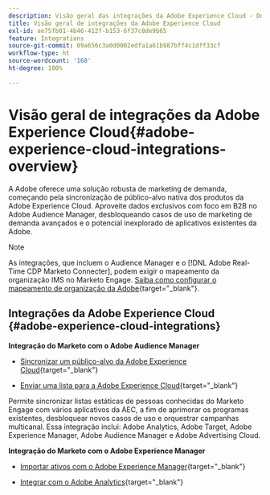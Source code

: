 ```yaml
---
description: Visão geral das integrações da Adobe Experience Cloud - Documentos do Marketo - Documentação do produto
title: Visão geral de integrações da Adobe Experience Cloud
exl-id: ae75fb01-4b46-412f-b153-6f37c8de9b65
feature: Integrations
source-git-commit: 09a656c3a0d0002edfa1a61b987bff4c1dff33cf
workflow-type: ht
source-wordcount: '168'
ht-degree: 100%

---
```


# Visão geral de integrações da Adobe Experience Cloud{#adobe-experience-cloud-integrations-overview}

A Adobe oferece uma solução robusta de marketing de demanda, começando pela sincronização de público-alvo nativa dos produtos da Adobe Experience Cloud. Aproveite dados exclusivos com foco em B2B no Adobe Audience Manager, desbloqueando casos de uso de marketing de demanda avançados e o potencial inexplorado de aplicativos existentes da Adobe.

>[!NOTE]
>
>As integrações, que incluem o Audience Manager e o [!DNL Adobe Real-Time CDP Marketo Connecter], podem exigir o mapeamento da organização IMS no Marketo Engage. [Saiba como configurar o mapeamento de organização da Adobe](/help/marketo/product-docs/adobe-experience-cloud-integrations/set-up-adobe-organization-mapping.md){target="_blank"}.

## Integrações da Adobe Experience Cloud {#adobe-experience-cloud-integrations}

**Integração do Marketo com o Adobe Audience Manager**

* [Sincronizar um público-alvo da Adobe Experience Cloud](/help/marketo/product-docs/adobe-experience-cloud-integrations/sync-an-audience-from-adobe-experience-cloud.md){target="_blank"}

* [Enviar uma lista para a Adobe Experience Cloud](/help/marketo/product-docs/core-marketo-concepts/smart-lists-and-static-lists/static-lists/send-a-list-to-adobe-experience-cloud.md){target="_blank"}

Permite sincronizar listas estáticas de pessoas conhecidas do Marketo Engage com vários aplicativos da AEC, a fim de aprimorar os programas existentes, desbloquear novos casos de uso e orquestrar campanhas multicanal. Essa integração inclui: Adobe Analytics, Adobe Target, Adobe Experience Manager, Adobe Audience Manager e Adobe Advertising Cloud.

**Integração do Marketo com o Adobe Experience Manager**

* [Importar ativos com o Adobe Experience Manager](/help/marketo/product-docs/adobe-experience-cloud-integrations/importing-assets-with-adobe-experience-manager.md){target="_blank"}

* [Integrar com o Adobe Analytics](/help/marketo/product-docs/web-personalization/reporting-for-web-personalization/web-analytics-integrations/integrate-with-adobe-analytics.md){target="_blank"}
